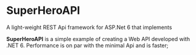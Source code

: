 # SuperHeroAPI

A light-weight REST Api framework for ASP.Net 6 that implements

**SuperHeroAPI** is a simple example of creating a Web API developed with .NET 6. Performance is on par with the minimal Api and is faster;


